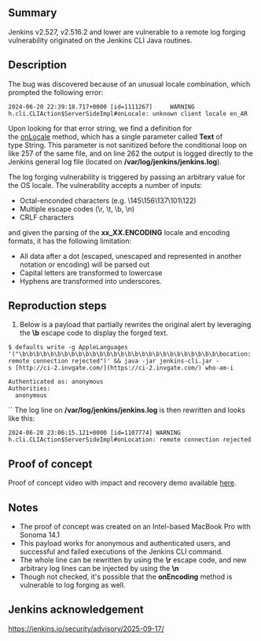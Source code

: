## Summary

Jenkins v2.527, v2.516.2 and lower are vulnerable to a remote log forging vulnerability originated on the Jenkins CLI Java routines.

## Description

The bug was discovered because of an unusual locale combination, which prompted the following error: 

`2024-06-20 22:39:18.717+0000 [id=1111267]     WARNING h.cli.CLIAction$ServerSideImpl#onLocale: unknown client locale en_AR`

Upon looking for that error string, we find a definition for the [onLocale](https://github.com/jenkinsci/jenkins/blob/master/core/src/main/java/hudson/cli/CLIAction.java#L255) method, which has a single parameter called **Text** of type String. This parameter is not sanitized before the conditional loop on like 257 of the same file, and on line 262 the output is logged directly to the Jenkins general log file (located on **/var/log/jenkins/jenkins.log**).

The log forging vulnerability is triggered by passing an arbitrary value for the OS locale. The vulnerability accepts a number of inputs:

- Octal-enconded characters (e.g. \145\156\137\101\122) 
- Multiple escape codes (\r, \t, \b, \n)
- CRLF characters

and given the parsing of the **xx_XX.ENCODING** locale and encoding formats, it has the following limitation:

- All data after a dot (escaped, unescaped and represented in another notation or encoding) will be parsed out
- Capital letters are transformed to lowercase
- Hyphens are transformed into underscores.

## Reproduction steps

1. Below is a payload that partially rewrites the original alert by leveraging the **\b** escape code to display the forged text. 

`$ defaults write -g AppleLanguages '("\b\b\b\b\b\b\b\b\b\b\b\b\b\b\b\b\b\b\b\b\b\b\b\b\b\b\b\b\bocation: remote connection rejected")' && java -jar jenkins-cli.jar -s [http://ci-2.invgate.com/](https://ci-2.invgate.com/) who-am-i `

```
Authenticated as: anonymous  
Authorities:  
  anonymous
```
``
The log line on **/var/log/jenkins/jenkins.log** is then rewritten and looks like this:

`2024-06-20 23:06:15.121+0000 [id=1107774] WARNING h.cli.CLIAction$ServerSideImpl#onLocation: remote connection rejected`

## Proof of concept

Proof of concept video with impact and recovery demo available [here](https://youtu.be/DU8cunHAhp4).

## Notes

- The proof of concept was created on an Intel-based MacBook Pro with Sonoma 14.1
- This payload works for anonymous and authenticated users, and successful and failed executions of the Jenkins CLI command. 
- The whole line can be rewritten by using the **\r** escape code, and new arbitrary log lines can be injected by using the **\n** 
- Though not checked, it's possible that the **onEncoding** method is vulnerable to log forging as well.

## Jenkins acknowledgement
https://jenkins.io/security/advisory/2025-09-17/
